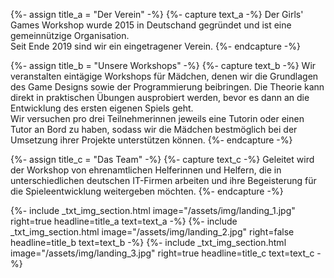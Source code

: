{%- assign title_a = "Der Verein" -%}
{%- capture text_a -%}
Der Girls' Games Workshop wurde 2015 in Deutschand gegründet und ist eine gemeinnützige Organisation.
<br>Seit Ende 2019 sind wir ein eingetragener Verein.
{%- endcapture -%}


{%- assign title_b = "Unsere Workshops" -%}
{%- capture text_b -%}
Wir veranstalten eintägige Workshops für Mädchen, denen wir die Grundlagen des Game Designs sowie der Programmierung beibringen. Die Theorie kann direkt in praktischen Übungen ausprobiert werden, bevor es dann an die Entwicklung des ersten eigenen Spiels geht.
<br>Wir versuchen pro drei Teilnehmerinnen jeweils eine Tutorin oder einen Tutor an Bord zu haben, sodass wir die Mädchen bestmöglich bei der Umsetzung ihrer Projekte unterstützen können.
{%- endcapture -%}


{%- assign title_c = "Das Team" -%}
{%- capture text_c -%}
Geleitet wird der Workshop von ehrenamtlichen Helferinnen und Helfern, die in unterschiedlichen deutschen IT-Firmen arbeiten und ihre Begeisterung für die Spieleentwicklung weitergeben möchten.
{%- endcapture -%}


{%- include _txt_img_section.html image="/assets/img/landing_1.jpg" right=true headline=title_a text=text_a -%}
{%- include _txt_img_section.html image="/assets/img/landing_2.jpg" right=false headline=title_b text=text_b -%}
{%- include _txt_img_section.html image="/assets/img/landing_3.jpg" right=true headline=title_c text=text_c -%}